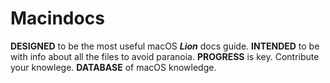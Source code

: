 # Macindocs
**DESIGNED** to be the most useful macOS _**Lion**_ docs guide.
**INTENDED** to be with info about all the files to avoid paranoia.
**PROGRESS** is key. Contribute your knowlege.
**DATABASE** of macOS knowledge.
